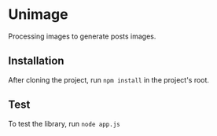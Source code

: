 # Unimage

Processing images to generate posts images.

## Installation

After cloning the project, run `npm install` in the project's root.

## Test 

To test the library, run `node app.js`